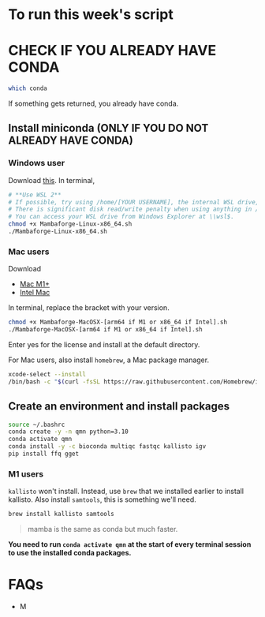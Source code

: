 # To run this week's script

# CHECK IF YOU ALREADY HAVE CONDA

```sh
which conda
```

If something gets returned, you already have conda.

## Install miniconda (ONLY IF YOU DO NOT ALREADY HAVE CONDA)


### Windows user

Download [this](https://github.com/conda-forge/miniforge/releases/latest/download/Mambaforge-Linux-x86_64.sh).
In terminal,
```sh
# **Use WSL 2**
# If possible, try using /home/[YOUR USERNAME], the internal WSL drive, as the directory for scripts.
# There is significant disk read/write penalty when using anything in /mnt/c/.
# You can access your WSL drive from Windows Explorer at \\wsl$.
chmod +x Mambaforge-Linux-x86_64.sh
./Mambaforge-Linux-x86_64.sh
```

### Mac users
Download
  - [Mac M1+](https://github.com/conda-forge/miniforge/releases/latest/download/Mambaforge-MacOSX-arm64.sh)
  - [Intel Mac](https://github.com/conda-forge/miniforge/releases/latest/download/Mambaforge-MacOSX-x86_64.sh)

In terminal, replace the bracket with your version.
```sh
chmod +x Mambaforge-MacOSX-[arm64 if M1 or x86_64 if Intel].sh
./Mambaforge-MacOSX-[arm64 if M1 or x86_64 if Intel].sh
```

Enter yes for the license and install at the default directory.

For Mac users, also install `homebrew`, a Mac package manager.
```sh
xcode-select --install
/bin/bash -c "$(curl -fsSL https://raw.githubusercontent.com/Homebrew/install/HEAD/install.sh)"
```

## Create an environment and install packages

```sh
source ~/.bashrc
conda create -y -n qmn python=3.10
conda activate qmn
conda install -y -c bioconda multiqc fastqc kallisto igv
pip install ffq gget
```

### M1 users

`kallisto` won't install. Instead, use `brew` that we installed earlier to install kallisto.
Also install `samtools`, this is something we'll need.
```sh
brew install kallisto samtools
```

> mamba is the same as conda but much faster.

**You need to run `conda activate qmn` at the start of every terminal session to use the installed conda packages.**


# FAQs
- M